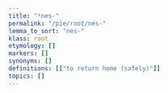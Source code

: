 ```yaml
---
title: "*nes-"
permalink: "/pie/root/nes-"
lemma_to_sort: "nes-"
klass: root
etymology: []
markers: []
synonyms: []
definitions: [["to return home (safely)"]]
topics: []
---
```

